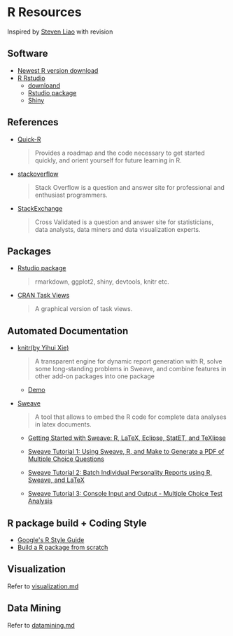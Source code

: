 R Resources
===========
Inspired by [Steven Liao](https://github.com/stevenliaotw) with revision

Software
--------

- [Newest R version download](https://cran.cnr.berkeley.edu/)
- [R Rstudio](http://www.rstudio.com/)
  - [downloand](https://www.rstudio.com/products/RStudio/) 
  - [Rstudio package](https://www.rstudio.com/products/rpackages/)
  - [Shiny](http://shiny.rstudio.com/) 

References 
--------

- [Quick-R](http://www.statmethods.net/)
     >Provides a roadmap and the code necessary to get started quickly, and orient yourself for future learning in R.

- [stackoverflow](http://stackoverflow.com/questions/tagged/r)
     >Stack Overflow is a question and answer site for professional and enthusiast programmers.

- [StackExchange](http://stats.stackexchange.com/questions/tagged/r)
     >Cross Validated is a question and answer site for statisticians, data analysts, data miners and data visualization experts.


Packages
----------
- [Rstudio package](https://www.rstudio.com/products/rpackages/)
     >rmarkdown, ggplot2, shiny, devtools, knitr etc.
          
- [CRAN Task Views](http://www.maths.lancs.ac.uk/~rowlings/R/TaskViews/)
     >A graphical version of task views.

Automated Documentation
--------
- [knitr(by Yihui Xie)](http://yihui.name/knitr/)
     >A transparent engine for dynamic report generation with R, solve some long-standing problems in Sweave, and combine features in other add-on packages into one package
     
  - [Demo](http://yihui.name/knitr/demos)

- [Sweave](http://www.stat.uni-muenchen.de/~leisch/Sweave/)
     >A tool that allows to embed the R code for complete data analyses in latex documents.
     - [Getting Started with Sweave: R, LaTeX, Eclipse, StatET, and TeXlipse](http://www.r-bloggers.com/getting-started-with-sweave-r-latex-eclipse-statet-texlipse/)
     
     - [Sweave Tutorial 1: Using Sweave, R, and Make to Generate a PDF of Multiple Choice Questions](http://jeromyanglim.blogspot.com/2010/11/sweave-tutorial-using-sweave-r-and-make.html)
     
     - [Sweave Tutorial 2: Batch Individual Personality Reports using R, Sweave, and LaTeX](http://jeromyanglim.blogspot.com/2010/11/sweave-tutorial-2-individual.html)
     
     - [Sweave Tutorial 3: Console Input and Output - Multiple Choice Test Analysis](http://jeromyanglim.blogspot.com/2010/11/sweave-tutorial-3-console-input-and.html)


R package build + Coding Style
------------

- [Google's R Style Guide](https://google.github.io/styleguide/Rguide.xml)
- [Build a R package from scratch](https://hilaryparker.com/2014/04/29/writing-an-r-package-from-scratch/)

Visualization
------------
Refer to [visualization.md](./visualization.md)

Data Mining
----------
Refer to [datamining.md](./datamining.md)


